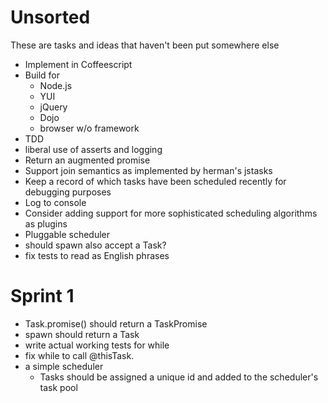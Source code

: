 Unsorted
========
These are tasks and ideas that haven't been put somewhere else

* Implement in Coffeescript
* Build for
  * Node.js
  * YUI
  * jQuery
  * Dojo
  * browser w/o framework
* TDD
* liberal use of asserts and logging
* Return an augmented promise
* Support join semantics as implemented by herman's jstasks
* Keep a record of which tasks have been scheduled recently for debugging purposes
* Log to console
* Consider adding support for more sophisticated scheduling algorithms as plugins
* Pluggable scheduler
* should spawn also accept a Task?
* fix tests to read as English phrases

Sprint 1
========
* Task.promise() should return a TaskPromise
* spawn should return a Task
* write actual working tests for while
* fix while to call @thisTask.<deferredfn>
* a simple scheduler
  * Tasks should be assigned a unique id and added to the scheduler's task pool
